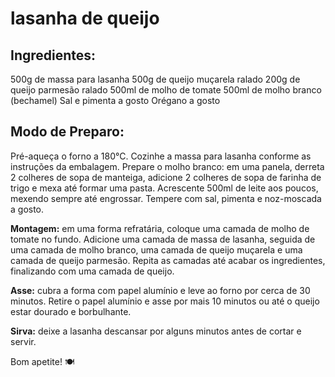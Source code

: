 # lasanha de queijo
## Ingredientes:
500g de massa para lasanha
500g de queijo muçarela ralado
200g de queijo parmesão ralado
500ml de molho de tomate
500ml de molho branco (bechamel)
Sal e pimenta a gosto
Orégano a gosto

## **Modo de Preparo:**
Pré-aqueça o forno a 180°C.
Cozinhe a massa para lasanha conforme as instruções da embalagem.
Prepare o molho branco: em uma panela, derreta 2 colheres de sopa de manteiga, adicione 2 colheres de sopa de farinha de trigo e mexa até formar uma pasta. Acrescente 500ml de leite aos poucos, mexendo sempre até engrossar. Tempere com sal, pimenta e noz-moscada a gosto.

**Montagem:** em uma forma refratária, coloque uma camada de molho de tomate no fundo. Adicione uma camada de massa de lasanha, seguida de uma camada de molho branco, uma camada de queijo muçarela e uma camada de queijo parmesão. Repita as camadas até acabar os ingredientes, finalizando com uma camada de queijo.

**Asse:** cubra a forma com papel alumínio e leve ao forno por cerca de 30 minutos. Retire o papel alumínio e asse por mais 10 minutos ou até o queijo estar dourado e borbulhante.

**Sirva:** deixe a lasanha descansar por alguns minutos antes de cortar e servir.

Bom apetite! 🍽️
